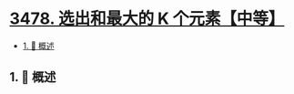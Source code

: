 # [3478. 选出和最大的 K 个元素【中等】](https://github.com/Tdahuyou/TNotes.leetcode/tree/main/notes/3478.%20%E9%80%89%E5%87%BA%E5%92%8C%E6%9C%80%E5%A4%A7%E7%9A%84%20K%20%E4%B8%AA%E5%85%83%E7%B4%A0%E3%80%90%E4%B8%AD%E7%AD%89%E3%80%91)

<!-- region:toc -->

- [1. 📝 概述](#1--概述)

<!-- endregion:toc -->

## 1. 📝 概述
